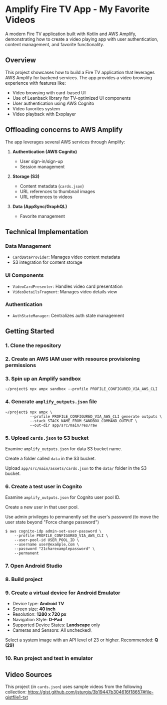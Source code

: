 # Amplify Fire TV App - My Favorite Videos

A modern Fire TV application built with Kotlin and AWS Amplify, demonstrating how to create a video playing app with user authentication, content management, and favorite functionality.

## Overview

This project showcases how to build a Fire TV application that leverages AWS Amplify for backend services. The app provides a video browsing experience with features like:

- Video browsing with card-based UI
- Use of Leanback library for TV-optimized UI components
- User authentication using AWS Cognito
- Video favorites system
- Video playback with Exoplayer

## Offloading concerns to AWS Amplify

The app leverages several AWS services through Amplify:

1. **Authentication (AWS Cognito)**
   - User sign-in/sign-up
   - Session management

2. **Storage (S3)**
   - Content metadata (`cards.json`)
   - URL references to thumbnail images
   - URL references to videos

3. **Data (AppSync/GraphQL)**
   - Favorite management

## Technical Implementation

### Data Management
- `CardDataProvider`: Manages video content metadata
- S3 integration for content storage

### UI Components
- `VideoCardPresenter`: Handles video card presentation
- `VideoDetailsFragment`: Manages video details view

### Authentication
- `AuthStateManager`: Centralizes auth state management

## Getting Started

### 1. Clone the repository

### 2. Create an AWS IAM user with resource provisioning permissions

### 3. Spin up an Amplify sandbox

```
~/project$ npx ampx sandbox --profile PROFILE_CONFIGURED_VIA_AWS_CLI
```

### 4. Generate `amplify_outputs.json` file

```
~/project$ npx ampx \
           --profile PROFILE_CONFIGURED_VIA_AWS_CLI generate outputs \
           --stack STACK_NAME_FROM_SANDBOX_COMMAND_OUTPUT \
           --out-dir app/src/main/res/raw
```

### 5. Upload `cards.json` to S3 bucket 

Examine `amplify_outputs.json` for data S3 bucket name.

Create a folder called `data` in the S3 bucket.

Upload `app/src/main/assets/cards.json` to the `data/` folder in the S3 bucket.

### 6. Create a test user in Cognito

Examine `amplify_outputs.json` for Cognito user pool ID.

Create a new user in that user pool.

Use admin privileges to permanently set the user's password (to move the user state beyond "Force change password")

```
$ aws cognito-idp admin-set-user-password \
    --profile PROFILE_CONFIGURED_VIA_AWS_CLI \
    --user-pool-id USER_POOL_ID \
    --username user@example.com \
    --password "21charexamplepassword" \
    --permanent
```

### 7. Open Android Studio

### 8. Build project

### 9. Create a virtual device for Android Emulator

* Device type: **Android TV**
* Screen size: **40 inch**
* Resolution: **1280 x 720 px**
* Navigation Style: **D-Pad**
* Supported Device States: **Landscape** only
* Cameras and Sensors: All unchecked\

Select a system image with an API level of 23 or higher. Recommended: **Q (29)**

### 10. Run project and test in emulator

## Video Sources

This project (in `cards.json`) uses sample videos from the following collection:
https://gist.github.com/jsturgis/3b19447b304616f18657#file-gistfile1-txt 